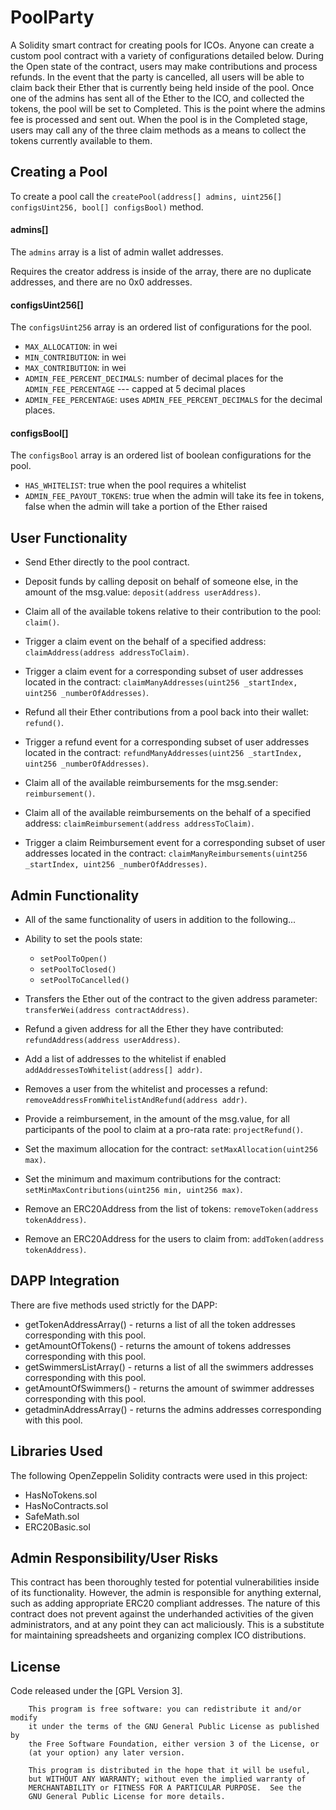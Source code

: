 # PoolParty
A Solidity smart contract for creating pools for ICOs. Anyone can create a custom pool contract with a variety of configurations detailed below. During the Open state of the contract, users may make contributions and process refunds.
In the event that the party is cancelled, all users will be able to claim back their Ether that is currently being held inside of the pool.  Once one of the admins has sent all of the Ether to the ICO, and collected the tokens, the pool will be set to Completed. This is the point where the admins fee is processed and sent out.
When the pool is in the Completed stage, users may call any of the three claim methods as a means to collect the tokens currently available to them.



## Creating a Pool
To create a pool call the `createPool(address[] admins, uint256[] configsUint256, bool[] configsBool)` method.

#### admins[]
The `admins` array is a list of admin wallet addresses.

Requires the creator address is inside of the array, there are no duplicate addresses, and there are no 0x0 addresses.

#### configsUint256[]
The `configsUint256` array is an ordered list of configurations for the pool.

- `MAX_ALLOCATION`: in wei
- `MIN_CONTRIBUTION`: in wei
- `MAX_CONTRIBUTION`: in wei
- `ADMIN_FEE_PERCENT_DECIMALS`:  number of decimal places for the `ADMIN_FEE_PERCENTAGE` --- capped at 5 decimal places
- `ADMIN_FEE_PERCENTAGE`: uses `ADMIN_FEE_PERCENT_DECIMALS` for the decimal places.

#### configsBool[]
The `configsBool` array is an ordered list of boolean configurations for the pool.

- `HAS_WHITELIST`: true when the pool requires a whitelist
- `ADMIN_FEE_PAYOUT_TOKENS`: true when the admin will take its fee in tokens, false when the admin will take a portion of the Ether raised


## User Functionality
- Send Ether directly to the pool contract.
- Deposit funds by calling deposit on behalf of someone else, in the amount of the msg.value: `deposit(address userAddress)`.

- Claim all of the available tokens relative to their contribution to the pool: `claim()`.
- Trigger a claim event on the behalf of a specified address: `claimAddress(address addressToClaim)`.
- Trigger a claim event for a corresponding subset of user addresses located in the contract: `claimManyAddresses(uint256 _startIndex, uint256 _numberOfAddresses)`.

- Refund all their Ether contributions from a pool back into their wallet: `refund()`.
- Trigger a refund event for a corresponding subset of user addresses located in the contract: `refundManyAddresses(uint256 _startIndex, uint256 _numberOfAddresses)`.

- Claim all of the available reimbursements for the msg.sender: `reimbursement()`.
- Claim all of the available reimbursements on the behalf of a specified address: `claimReimbursement(address addressToClaim)`.
- Trigger a claim Reimbursement event for a corresponding subset of user addresses located in the contract: `claimManyReimbursements(uint256 _startIndex, uint256 _numberOfAddresses)`.

## Admin Functionality
- All of the same functionality of users in addition to the following...

- Ability to set the pools state:
    - `setPoolToOpen()`
    - `setPoolToClosed()`
    - `setPoolToCancelled()`
- Transfers the Ether out of the contract to the given address parameter: `transferWei(address contractAddress)`.
- Refund a given address for all the Ether they have contributed: `refundAddress(address userAddress)`.
- Add a list of addresses to the whitelist if enabled `addAddressesToWhitelist(address[] addr)`.
- Removes a user from the whitelist and processes a refund: `removeAddressFromWhitelistAndRefund(address addr)`.
- Provide a reimbursement, in the amount of the msg.value, for all participants of the pool to claim at a pro-rata rate: `projectRefund()`.
- Set the maximum allocation for the contract: `setMaxAllocation(uint256 max)`.
- Set the minimum and maximum contributions for the contract: `setMinMaxContributions(uint256 min, uint256 max)`.
- Remove an ERC20Address from the list of tokens: `removeToken(address tokenAddress)`.
- Remove an ERC20Address for the users to claim from: `addToken(address tokenAddress)`.

## DAPP Integration
There are five methods used strictly for the DAPP:
- getTokenAddressArray() - returns a list of all the token addresses corresponding with this pool.
- getAmountOfTokens() - returns the amount of tokens addresses corresponding with this pool.
- getSwimmersListArray() - returns a list of all the swimmers addresses corresponding with this pool.
- getAmountOfSwimmers() - returns the amount of swimmer addresses corresponding with this pool.
- getadminAddressArray() - returns the admins addresses corresponding with this pool.

## Libraries Used
The following OpenZeppelin Solidity contracts were used in this project:
- HasNoTokens.sol
- HasNoContracts.sol
- SafeMath.sol
- ERC20Basic.sol


## Admin Responsibility/User Risks
This contract has been thoroughly tested for potential vulnerabilities inside of its functionality. However, the admin is responsible for anything external, such as adding appropriate ERC20 compliant addresses.
The nature of this contract does not prevent against the underhanded activities of the given administrators, and at any point they can act maliciously. This is a substitute for maintaining spreadsheets and organizing complex ICO distributions.


## License
Code released under the [GPL Version 3].

        This program is free software: you can redistribute it and/or modify
        it under the terms of the GNU General Public License as published by
        the Free Software Foundation, either version 3 of the License, or
        (at your option) any later version.

        This program is distributed in the hope that it will be useful,
        but WITHOUT ANY WARRANTY; without even the implied warranty of
        MERCHANTABILITY or FITNESS FOR A PARTICULAR PURPOSE.  See the
        GNU General Public License for more details.
